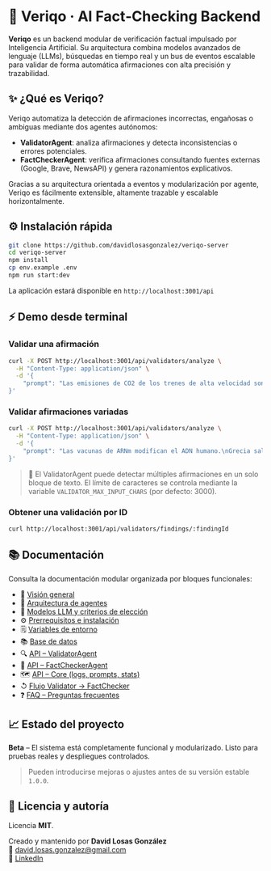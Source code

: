 # 🧠 Veriqo · AI Fact‑Checking Backend

**Veriqo** es un backend modular de verificación factual impulsado por Inteligencia Artificial. Su arquitectura combina modelos avanzados de lenguaje (LLMs), búsquedas en tiempo real y un bus de eventos escalable para validar de forma automática afirmaciones con alta precisión y trazabilidad.

## ✨ ¿Qué es Veriqo?

Veriqo automatiza la detección de afirmaciones incorrectas, engañosas o ambiguas mediante dos agentes autónomos:

- **ValidatorAgent**: analiza afirmaciones y detecta inconsistencias o errores potenciales.
- **FactCheckerAgent**: verifica afirmaciones consultando fuentes externas (Google, Brave, NewsAPI) y genera razonamientos explicativos.

Gracias a su arquitectura orientada a eventos y modularización por agente, Veriqo es fácilmente extensible, altamente trazable y escalable horizontalmente.

## ⚙️ Instalación rápida

```bash
git clone https://github.com/davidlosasgonzalez/veriqo-server
cd veriqo-server
npm install
cp env.example .env
npm run start:dev
```

La aplicación estará disponible en `http://localhost:3001/api`

## ⚡️ Demo desde terminal

### Validar una afirmación

```bash
curl -X POST http://localhost:3001/api/validators/analyze \
  -H "Content-Type: application/json" \
  -d '{
    "prompt": "Las emisiones de CO2 de los trenes de alta velocidad son mayores que las de los aviones en trayectos largos."
}'
```

### Validar afirmaciones variadas

```bash
curl -X POST http://localhost:3001/api/validators/analyze \
  -H "Content-Type: application/json" \
  -d '{
    "prompt": "Las vacunas de ARNm modifican el ADN humano.\nGrecia salió del euro en 2015.\nLa Antártida tiene reservas de litio mayores que Bolivia."
}'
```

> 🔎 El ValidatorAgent puede detectar múltiples afirmaciones en un solo bloque de texto.
> El límite de caracteres se controla mediante la variable `VALIDATOR_MAX_INPUT_CHARS` (por defecto: 3000).

### Obtener una validación por ID

```bash
curl http://localhost:3001/api/validators/findings/:findingId
```

## 📚 Documentación

Consulta la documentación modular organizada por bloques funcionales:

- 📖 [Visión general](docs/overview.md)
- 🧹 [Arquitectura de agentes](docs/architecture/agents.md)
- 🧠 [Modelos LLM y criterios de elección](docs/architecture/models-choice.md)
- ⚙️ [Prerrequisitos e instalación](docs/setup/prerequisites.md)
- 🗒️ [Variables de entorno](docs/setup/env-variables.md)
- 📚 [Base de datos](docs/database/database-schema.md)
- 🔍 [API – ValidatorAgent](docs/api/validators.md)
- 🧪 [API – FactCheckerAgent](docs/api/facts.md)
- 🗺️ [API – Core (logs, prompts, stats)](docs/api/core.md)
- ↺ [Flujo Validator → FactChecker](docs/flows/validation-to-factcheck.md)
- ❓ [FAQ – Preguntas frecuentes](docs/faq.md)

## 📈 Estado del proyecto

**Beta** – El sistema está completamente funcional y modularizado. Listo para pruebas reales y despliegues controlados.

> Pueden introducirse mejoras o ajustes antes de su versión estable `1.0.0`.

## 📄 Licencia y autoría

Licencia **MIT**.

Creado y mantenido por **David Losas González**\
📨 [david.losas.gonzalez@gmail.com](mailto:david.losas.gonzalez@gmail.com)\
🔗 [LinkedIn](https://www.linkedin.com/in/david-losas-gonzález-2ba888174)
